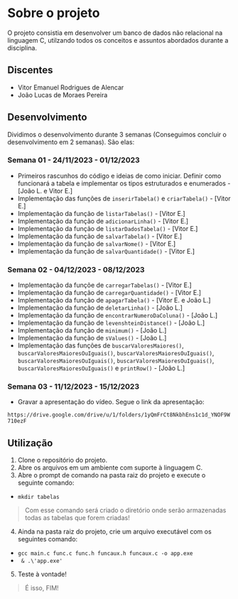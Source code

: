 # Sobre o projeto
O projeto consistia em desenvolver um banco de dados não relacional na linguagem C, utilzando todos os conceitos e assuntos abordados durante a disciplina.
## Discentes
* Vitor Emanuel Rodrigues de Alencar
* João Lucas de Moraes Pereira
## Desenvolvimento
Dividimos o desenvolvimento durante 3 semanas (Conseguimos concluir o desenvolvimento em 2 semanas). São elas:
### Semana 01 - 24/11/2023 - 01/12/2023
* Primeiros rascunhos do código e ideias de como iniciar. Definir como funcionará a tabela e implementar os tipos estruturados e enumerados - [João L. e Vitor E.] 
* Implementação das funções de `inserirTabela()` e `criarTabela()` - [Vitor E.]
* Implementação da função de `listarTabelas()` - [Vitor E.]
* Implementação da função de `adicionarLinha()` - [Vitor E.]
* Implementação da função de `listarDadosTabela()` - [Vitor E.]
* Implementação da função de `salvarTabela()` - [Vitor E.]
* Implementação da função de `salvarNome()` - [Vitor E.]
* Implementação da função de `salvarQuantidade()` - [Vitor E.]
### Semana 02 - 04/12/2023 - 08/12/2023
* Implementação da funçõe de `carregarTabelas()` - [Vitor E.]
* Implementação da função de `carregarQuantidade()` - [Vitor E.]
* Implementação da função de `apagarTabela()` - [Vitor E. e João L.]
* Implementação da função de `deletarLinha()` - [João L.]
* Implementação da função de `encontrarNumeroDaColuna()` - [João L.]
* Implementação da função de `levenshteinDistance()` - [João L.]
* Implementação da função de `minimum()` - [João L.]
* Implementação da função de `sValues()` - [João L.]
* Implementação das funções de `buscarValoresMaiores()`, `buscarValoresMaioresOuIguais()`, `buscarValoresMaioresOuIguais()`, `buscarValoresMaioresOuIguais()`, `buscarValoresMaioresOuIguais()`, `buscarValoresMaioresOuIguais()` e `printRow()` - [João L.]
### Semana 03 - 11/12/2023 - 15/12/2023
* Gravar a apresentação do vídeo. Segue o link da apresentação:
  
`https://drive.google.com/drive/u/1/folders/1yQmFrCt8NkbhEns1c1d_YNOF9W710ezF`

## Utilização
1. Clone o repositório do projeto.
2. Abre os arquivos em um ambiente com suporte à linguagem C.
3. Abre o prompt de comando na pasta raiz do projeto e execute o seguinte comando:
  * `mkdir tabelas`
  > Com esse comando será criado o diretório onde serão armazenadas todas as tabelas que forem criadas!
4. Ainda na pasta raiz do projeto, crie um arquivo executável com os seguintes comando:
  *  `gcc main.c func.c func.h funcaux.h funcaux.c -o app.exe`
  *  ` & .\'app.exe'`
5. Teste à vontade!
> É isso, FIM!
